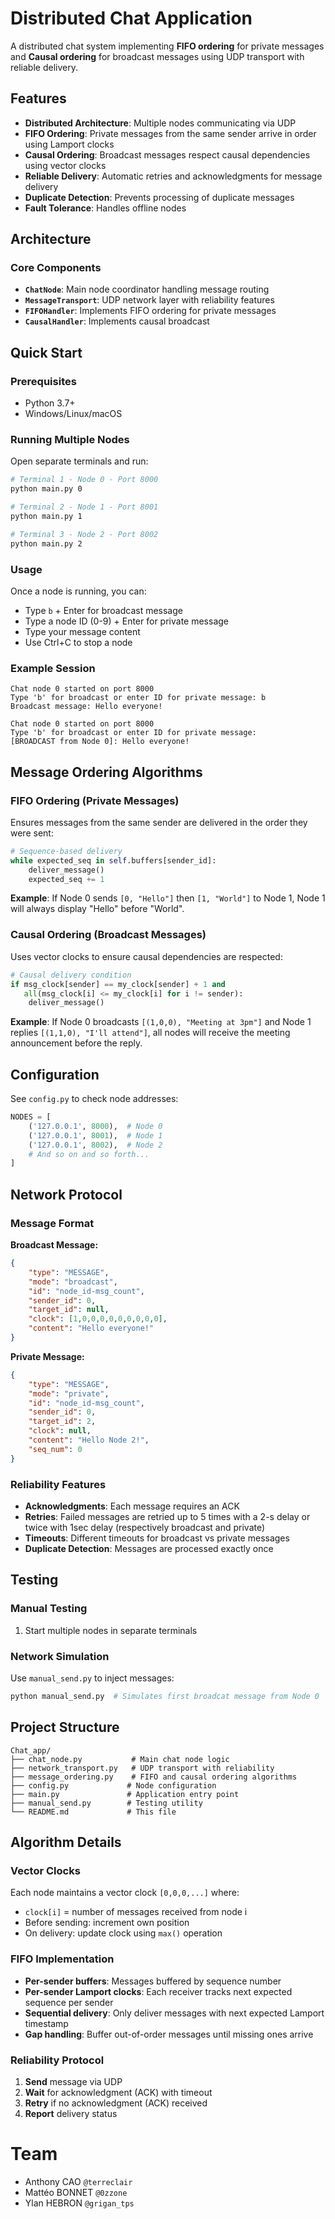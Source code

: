 # Distributed Chat Application

A distributed chat system implementing **FIFO ordering** for private messages and **Causal ordering** for broadcast messages using UDP transport with reliable delivery.

## Features

- **Distributed Architecture**: Multiple nodes communicating via UDP
- **FIFO Ordering**: Private messages from the same sender arrive in order using Lamport clocks
- **Causal Ordering**: Broadcast messages respect causal dependencies using vector clocks
- **Reliable Delivery**: Automatic retries and acknowledgments for message delivery
- **Duplicate Detection**: Prevents processing of duplicate messages
- **Fault Tolerance**: Handles offline nodes

## Architecture

### Core Components

- **`ChatNode`**: Main node coordinator handling message routing
- **`MessageTransport`**: UDP network layer with reliability features
- **`FIFOHandler`**: Implements FIFO ordering for private messages
- **`CausalHandler`**: Implements causal broadcast

## Quick Start

### Prerequisites
- Python 3.7+
- Windows/Linux/macOS

### Running Multiple Nodes

Open separate terminals and run:

```bash
# Terminal 1 - Node 0 - Port 8000
python main.py 0

# Terminal 2 - Node 1 - Port 8001
python main.py 1

# Terminal 3 - Node 2 - Port 8002
python main.py 2
```

### Usage

Once a node is running, you can:

- Type `b` + Enter for broadcast message
- Type a node ID (0-9) + Enter for private message
- Type your message content
- Use Ctrl+C to stop a node

### Example Session

```
Chat node 0 started on port 8000
Type 'b' for broadcast or enter ID for private message: b
Broadcast message: Hello everyone!
```
```
Chat node 0 started on port 8000
Type 'b' for broadcast or enter ID for private message:
[BROADCAST from Node 0]: Hello everyone!
```

## Message Ordering Algorithms

### FIFO Ordering (Private Messages)

Ensures messages from the same sender are delivered in the order they were sent:

```python
# Sequence-based delivery
while expected_seq in self.buffers[sender_id]:
    deliver_message()
    expected_seq += 1
```

**Example**: If Node 0 sends `[0, "Hello"]` then `[1, "World"]` to Node 1, Node 1 will always display "Hello" before "World".

### Causal Ordering (Broadcast Messages)

Uses vector clocks to ensure causal dependencies are respected:

```python
# Causal delivery condition
if msg_clock[sender] == my_clock[sender] + 1 and
   all(msg_clock[i] <= my_clock[i] for i != sender):
    deliver_message()
```

**Example**: If Node 0 broadcasts `[(1,0,0), "Meeting at 3pm"]` and Node 1 replies `[(1,1,0), "I'll attend"]`, all nodes will receive the meeting announcement before the reply.

## Configuration

See `config.py` to check node addresses:

```python
NODES = [
    ('127.0.0.1', 8000),  # Node 0
    ('127.0.0.1', 8001),  # Node 1
    ('127.0.0.1', 8002),  # Node 2
    # And so on and so forth...
]
```

## Network Protocol

### Message Format

**Broadcast Message:**
```json
{
    "type": "MESSAGE",
    "mode": "broadcast", 
    "id": "node_id-msg_count",
    "sender_id": 0,
    "target_id": null,
    "clock": [1,0,0,0,0,0,0,0,0,0],
    "content": "Hello everyone!"
}
```

**Private Message:**
```json
{
    "type": "MESSAGE",
    "mode": "private", 
    "id": "node_id-msg_count",
    "sender_id": 0,
    "target_id": 2,
    "clock": null,
    "content": "Hello Node 2!",
    "seq_num": 0
}
```

### Reliability Features

- **Acknowledgments**: Each message requires an ACK
- **Retries**: Failed messages are retried up to 5 times with a 2-s delay or twice with 1sec delay (respectively broadcast and private)
- **Timeouts**: Different timeouts for broadcast vs private messages
- **Duplicate Detection**: Messages are processed exactly once

## Testing

### Manual Testing

1. Start multiple nodes in separate terminals

### Network Simulation

Use `manual_send.py` to inject messages:

```python
python manual_send.py  # Simulates first broadcat message from Node 0
```

## Project Structure

```
Chat_app/
├── chat_node.py           # Main chat node logic
├── network_transport.py   # UDP transport with reliability
├── message_ordering.py    # FIFO and causal ordering algorithms
├── config.py             # Node configuration
├── main.py               # Application entry point
├── manual_send.py        # Testing utility
└── README.md             # This file
```

## Algorithm Details

### Vector Clocks

Each node maintains a vector clock `[0,0,0,...]` where:
- `clock[i]` = number of messages received from node i
- Before sending: increment own position
- On delivery: update clock using `max()` operation

### FIFO Implementation

- **Per-sender buffers**: Messages buffered by sequence number
- **Per-sender Lamport clocks**: Each receiver tracks next expected sequence per sender
- **Sequential delivery**: Only deliver messages with next expected Lamport timestamp
- **Gap handling**: Buffer out-of-order messages until missing ones arrive

### Reliability Protocol

1. **Send** message via UDP
2. **Wait** for acknowledgment (ACK) with timeout
3. **Retry** if no acknowledgment (ACK) received
4. **Report** delivery status

# Team

- Anthony CAO       `@terreclair`
- Mattéo BONNET     `@0zzone`
- Ylan HEBRON       `@grigan_tps`
